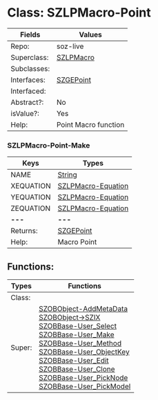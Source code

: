 
# Class:	SZLPMacro-Point

| Fields | Values |
| --------- | --------- |
| Repo: | soz-live |
| Superclass: | [SZLPMacro](SZLPMacro.html) |
| Subclasses: |  |
| Interfaces: | [SZGEPoint](SZGEPoint.html) |
| Interfaced: |  |
| Abstract?: | No |
| isValue?: | Yes |
| Help: | Point Macro function |

### SZLPMacro-Point-Make

| Keys | Types |
| --------- | --------- |
| NAME | [String](String.html) |
| XEQUATION | [SZLPMacro-Equation](SZLPMacro-Equation.html) |
| YEQUATION | [SZLPMacro-Equation](SZLPMacro-Equation.html) |
| ZEQUATION | [SZLPMacro-Equation](SZLPMacro-Equation.html) |
| **---** | **---** |
| Returns: | [SZGEPoint](SZGEPoint.html) |
| Help: | Macro Point |


## Functions:

| Types | Functions |
| --------- | --------- |
| Class: |  |
| Super: | [SZOBObject-AddMetaData](SZOBObject.html) <br> [SZOBObject->SZIX](SZOBObject.html) <br> [SZOBBase-User_Select](SZOBBase.html) <br> [SZOBBase-User_Make](SZOBBase.html) <br> [SZOBBase-User_Method](SZOBBase.html) <br> [SZOBBase-User_ObjectKey](SZOBBase.html) <br> [SZOBBase-User_Edit](SZOBBase.html) <br> [SZOBBase-User_Clone](SZOBBase.html) <br> [SZOBBase-User_PickNode](SZOBBase.html) <br> [SZOBBase-User_PickModel](SZOBBase.html) |


